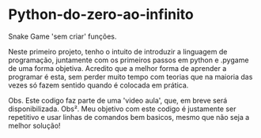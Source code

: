 # Python-do-zero-ao-infinito
 Snake Game 'sem criar' funções.

Neste primeiro projeto, tenho o intuito de introduzir a linguagem de programação, juntamente com os primeiros passos em python e .pygame de uma forma objetiva. Acredito que a melhor forma de aprender a programar é esta, sem perder muito tempo com teorias que na maioria das vezes só fazem sentido quando é colocada em prática.

Obs. Este codigo faz parte de uma 'video aula', que, em breve será disponibilizada.
Obs². Meu objetivo com este codigo é justamente ser repetitivo e usar linhas de comandos bem basicos, mesmo que não seja a melhor solução!
